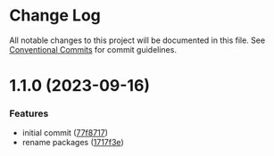 # Change Log

All notable changes to this project will be documented in this file.
See [Conventional Commits](https://conventionalcommits.org) for commit guidelines.

# 1.1.0 (2023-09-16)


### Features

* initial commit ([77f8717](https://github.com/mantle-cloud/mantle-js-sdk/commit/77f87171a7c9c9915fa2428544df910874c2d9ae))
* rename packages ([1717f3e](https://github.com/mantle-cloud/mantle-js-sdk/commit/1717f3ec01ce9e52ec611be63b1fbdc7325038da))
